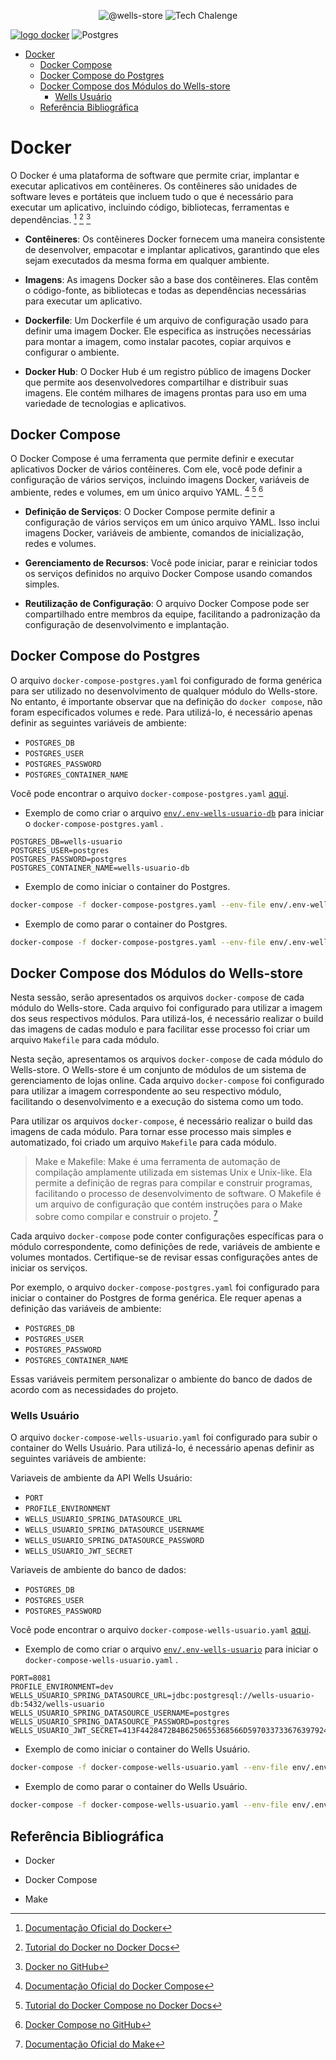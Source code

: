 <p align="center">
 <img src="https://img.shields.io/static/v1?label=GitHub&message=@Wells-store&color=8257E5&labelColor=000000" alt="@wells-store" />
 <img src="https://img.shields.io/static/v1?label=Tipo&message=Tech%20Chalenge&color=8257E5&labelColor=000000" alt="Tech Chalenge" />
</p>

[![logo docker](https://img.shields.io/badge/Docker-2CA5E0?style=for-the-badge&logo=docker&logoColor=white)](https://docker.com)
![Postgres](https://img.shields.io/badge/postgres-%23316192.svg?style=for-the-badge&logo=postgresql&logoColor=white)

- [Docker](#docker)
  - [Docker Compose](#docker-compose)
  - [Docker Compose do Postgres](#docker-compose-do-postgres)
  - [Docker Compose dos Módulos do Wells-store](#docker-compose-dos-módulos-do-wells-store)
    - [Wells Usuário](#wells-usuário)
  - [Referência Bibliográfica](#referência-bibliográfica)

# Docker

O Docker é uma plataforma de software que permite criar, implantar e executar aplicativos em contêineres. Os contêineres são unidades de software leves e portáteis que incluem tudo o que é necessário para executar um aplicativo, incluindo código, bibliotecas, ferramentas e dependências. [^1] [^2] [^3]

- **Contêineres**: Os contêineres Docker fornecem uma maneira consistente de desenvolver, empacotar e implantar aplicativos, garantindo que eles sejam executados da mesma forma em qualquer ambiente.

- **Imagens**: As imagens Docker são a base dos contêineres. Elas contêm o código-fonte, as bibliotecas e todas as dependências necessárias para executar um aplicativo.

- **Dockerfile**: Um Dockerfile é um arquivo de configuração usado para definir uma imagem Docker. Ele especifica as instruções necessárias para montar a imagem, como instalar pacotes, copiar arquivos e configurar o ambiente.

- **Docker Hub**: O Docker Hub é um registro público de imagens Docker que permite aos desenvolvedores compartilhar e distribuir suas imagens. Ele contém milhares de imagens prontas para uso em uma variedade de tecnologias e aplicativos.

## Docker Compose

O Docker Compose é uma ferramenta que permite definir e executar aplicativos Docker de vários contêineres. Com ele, você pode definir a configuração de vários serviços, incluindo imagens Docker, variáveis de ambiente, redes e volumes, em um único arquivo YAML. [^4] [^5] [^6]

- **Definição de Serviços**: O Docker Compose permite definir a configuração de vários serviços em um único arquivo YAML. Isso inclui imagens Docker, variáveis de ambiente, comandos de inicialização, redes e volumes.

- **Gerenciamento de Recursos**: Você pode iniciar, parar e reiniciar todos os serviços definidos no arquivo Docker Compose usando comandos simples.

- **Reutilização de Configuração**: O arquivo Docker Compose pode ser compartilhado entre membros da equipe, facilitando a padronização da configuração de desenvolvimento e implantação.

## Docker Compose do Postgres

O arquivo `docker-compose-postgres.yaml` foi configurado de forma genérica para ser utilizado no desenvolvimento de qualquer módulo do Wells-store. No entanto, é importante observar que na definição do `docker compose`, não foram especificados volumes e rede. Para utilizá-lo, é necessário apenas definir as seguintes variáveis de ambiente:

- `POSTGRES_DB`
- `POSTGRES_USER`
- `POSTGRES_PASSWORD`
- `POSTGRES_CONTAINER_NAME`

Você pode encontrar o arquivo `docker-compose-postgres.yaml` [aqui](docker-compose-postgres.yaml).

- Exemplo de como criar o arquivo [`env/.env-wells-usuario-db`](env/.env-wells-usuario-db) para iniciar  o `docker-compose-postgres.yaml` .

```text
POSTGRES_DB=wells-usuario
POSTGRES_USER=postgres
POSTGRES_PASSWORD=postgres
POSTGRES_CONTAINER_NAME=wells-usuario-db
```

- Exemplo de como iniciar o container do Postgres.

```bash
docker-compose -f docker-compose-postgres.yaml --env-file env/.env-wells-usuario-db up -d --force-recreate --remove-orphans
```

- Exemplo de como parar o container do Postgres.

```bash
docker-compose -f docker-compose-postgres.yaml --env-file env/.env-wells-usuario-db down
```

## Docker Compose dos Módulos do Wells-store

Nesta sessão, serão apresentados os arquivos `docker-compose` de cada módulo do Wells-store. Cada arquivo foi configurado para utilizar a imagem dos seus respectivos módulos. Para utilizá-los, é necessário realizar o build das imagens de cadas modulo e para facilitar esse processo foi criar um arquivo `Makefile` para cada módulo.

Nesta seção, apresentamos os arquivos `docker-compose` de cada módulo do Wells-store. O Wells-store é um conjunto de módulos de um sistema de gerenciamento de lojas online. Cada arquivo `docker-compose` foi configurado para utilizar a imagem correspondente ao seu respectivo módulo, facilitando o desenvolvimento e a execução do sistema como um todo.

Para utilizar os arquivos `docker-compose`, é necessário realizar o build das imagens de cada módulo. Para tornar esse processo mais simples e automatizado, foi criado um arquivo `Makefile` para cada módulo.

>Make e Makefile:
Make é uma ferramenta de automação de compilação amplamente utilizada em sistemas Unix e Unix-like. Ela permite a definição de regras para compilar e construir programas, facilitando o processo de desenvolvimento de software. O Makefile é um arquivo de configuração que contém instruções para o Make sobre como compilar e construir o projeto. [^7]

Cada arquivo `docker-compose` pode conter configurações específicas para o módulo correspondente, como definições de rede, variáveis de ambiente e volumes montados. Certifique-se de revisar essas configurações antes de iniciar os serviços.

Por exemplo, o arquivo `docker-compose-postgres.yaml` foi configurado para iniciar o container do Postgres de forma genérica. Ele requer apenas a definição das variáveis de ambiente:

- `POSTGRES_DB`
- `POSTGRES_USER`
- `POSTGRES_PASSWORD`
- `POSTGRES_CONTAINER_NAME`

Essas variáveis permitem personalizar o ambiente do banco de dados de acordo com as necessidades do projeto.

### Wells Usuário

O arquivo `docker-compose-wells-usuario.yaml` foi configurado para subir o container do Wells Usuário. Para utilizá-lo, é necessário apenas definir as seguintes variáveis de ambiente:

Variaveis de ambiente da API Wells Usuário:

- `PORT`
- `PROFILE_ENVIRONMENT`
- `WELLS_USUARIO_SPRING_DATASOURCE_URL`
- `WELLS_USUARIO_SPRING_DATASOURCE_USERNAME`
- `WELLS_USUARIO_SPRING_DATASOURCE_PASSWORD`
- `WELLS_USUARIO_JWT_SECRET`

Variaveis de ambiente do banco de dados:

- `POSTGRES_DB`
- `POSTGRES_USER`
- `POSTGRES_PASSWORD`

Você pode encontrar o arquivo `docker-compose-wells-usuario.yaml` [aqui](docker-compose-wells-usuario.yaml).

- Exemplo de como criar o arquivo [`env/.env-wells-usuario`](env/.env-wells-usuario) para iniciar  o `docker-compose-wells-usuario.yaml` .

```text
PORT=8081
PROFILE_ENVIRONMENT=dev
WELLS_USUARIO_SPRING_DATASOURCE_URL=jdbc:postgresql://wells-usuario-db:5432/wells-usuario
WELLS_USUARIO_SPRING_DATASOURCE_USERNAME=postgres
WELLS_USUARIO_SPRING_DATASOURCE_PASSWORD=postgres
WELLS_USUARIO_JWT_SECRET=413F4428472B4B6250655368566D5970337336763979244226452948404D6351
```

- Exemplo de como iniciar o container do Wells Usuário.

```bash
docker-compose -f docker-compose-wells-usuario.yaml --env-file env/.env-wells-usuario up -d --force-recreate --remove-orphans
```

- Exemplo de como parar o container do Wells Usuário.

```bash
docker-compose -f docker-compose-wells-usuario.yaml --env-file env/.env-wells-usuario down
```

## Referência Bibliográfica

- Docker

    [^1]: [Documentação Oficial do Docker](https://docs.docker.com/)

    [^2]: [Tutorial do Docker no Docker Docs](https://docs.docker.com/get-started/)

    [^3]: [Docker no GitHub](https://github.com/docker)

- Docker Compose
  
    [^4]: [Documentação Oficial do Docker Compose](https://docs.docker.com/compose/)

    [^5]: [Tutorial do Docker Compose no Docker Docs](https://docs.docker.com/compose/gettingstarted/)

    [^6]: [Docker Compose no GitHub](https://github.com/docker/compose)

- Make
  [^7]: [Documentação Oficial do Make](https://www.gnu.org/software/make/manual/make.html)
